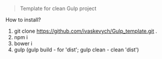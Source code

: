 >Template for clean Gulp project

How to install?

1. git clone https://github.com/ivaskevych/Gulp_template.git .
2. npm i
3. bower i
4. gulp (gulp build - for 'dist'; gulp clean - clean 'dist')
